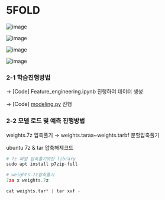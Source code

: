 # 5FOLD

![image](https://user-images.githubusercontent.com/70372577/180336315-65835efe-81e6-4d24-8ed7-91174ba7ef4b.png)

![image](https://user-images.githubusercontent.com/70372577/180336239-ebb22df6-b671-4ea2-8533-2d436f091988.png)

![image](https://user-images.githubusercontent.com/70372577/180336248-0b3dbd51-124e-496b-b1c5-c5fbe7c8cdb3.png)

![image](https://user-images.githubusercontent.com/70372577/180336256-7bf1dccc-d4fe-4f2a-8c54-f63be2294832.png)



### 2-1 학습진행방법

→ [Code] Feature_engineering.ipynb 진행하여 데이터 생성

→ [Code] [modeling.py](http://modeling.py) 진행

### 2-2 모델 로드 및 예측 진행방법

weights.7z 압축풀기 → weights.taraa~weights.tarbf 분할압축풀기

ubuntu 7z & tar 압축해제코드

```python
# 7z 파일 압축풀기위한 library
sudo apt install p7zip-full

# weights.7z압축풀기
7za x weights.7z

cat weights.tar* | tar xvf -
```
